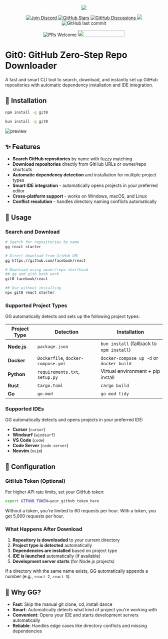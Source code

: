 <p align="center">
    <img  src="https://i.imgur.com/poOtI3N.png" />
</p>
<p align="center">
    <a href="https://discord.gg/SJdBqBz3tV">
        <img src="https://img.shields.io/discord/1110227955554209923.svg?label=Chat&logo=Discord&colorB=7289da&style=flat"
            alt="Join Discord" />
    </a>
     <a href="https://github.com/vtempest/gg/discussions">
     <img alt="GitHub Stars" src="https://img.shields.io/github/stars/vtempest/gg" /></a>
    <a href="https://github.com/vtempest/gg/discussions">
    <img alt="GitHub Discussions"
        src="https://img.shields.io/github/discussions/vtempest/gg" />
    </a>
    <a href="https://github.com/vtempest/gg/pulse" alt="Activity">
        <img src="https://img.shields.io/github/commit-activity/m/vtempest/gg" />
    </a>
    <img src="https://img.shields.io/github/last-commit/vtempest/gg.svg?style=flat-square" alt="GitHub last commit" />
</p>
<p align="center">
        <img src="https://img.shields.io/badge/PRs-welcome-brightgreen.svg?style=flat-square"
            alt="PRs Welcome" />
    <a href="https://codespaces.new/vtempest/gg">
    <img src="https://github.com/codespaces/badge.svg" width="150" height="20" />
    </a>
</p>  


# Git0: GitHub Zero-Step Repo Downloader

A fast and smart CLI tool to search, download, and instantly set up GitHub repositories with automatic dependency installation and IDE integration.


## 🚀 Installation

```bash
npm install -g git0
```

```bash
bun install -g git0
```

![preview](https://i.imgur.com/K22NiBq.png)

## ✨ Features

- **Search GitHub repositories** by name with fuzzy matching
- **Download repositories** directly from GitHub URLs or owner/repo shortcuts
- **Automatic dependency detection** and installation for multiple project types
- **Smart IDE integration** - automatically opens projects in your preferred editor
- **Cross-platform support** - works on Windows, macOS, and Linux
- **Conflict resolution** - handles directory naming conflicts automatically


## 🎯 Usage


### Search and Download
```bash
# Search for repositories by name
gg react starter

# Direct download from GitHub URL
gg https://github.com/facebook/react

# Download using owner/repo shorthand
## gg and git0 both work
git0 facebook/react

## Use without installing
npx git0 react starter
```

### Supported Project Types

GG automatically detects and sets up the following project types:

| Project Type | Detection | Installation |
|-------------|-----------|-------------|
| **Node.js** | `package.json` | `bun install` (fallback to `npm install`) |
| **Docker** | `Dockerfile`, `docker-compose.yml` | `docker-compose up -d` or `docker build` |
| **Python** | `requirements.txt`, `setup.py` | Virtual environment + pip install |
| **Rust** | `Cargo.toml` | `cargo build` |
| **Go** | `go.mod` | `go mod tidy` |

### Supported IDEs

GG automatically detects and opens projects in your preferred IDE:

- **Cursor** (`cursor`)
- **Windsurf** (`windsurf`) 
- **VS Code** (`code`)
- **Code Server** (`code-server`)
- **Neovim** (`nvim`)

## 🔧 Configuration

### GitHub Token (Optional)

For higher API rate limits, set your GitHub token:

```bash
export GITHUB_TOKEN=your_github_token_here
```

Without a token, you're limited to 60 requests per hour. With a token, you get 5,000 requests per hour.

### What Happens After Download

1. **Repository is downloaded** to your current directory
2. **Project type is detected** automatically
3. **Dependencies are installed** based on project type
4. **IDE is launched** automatically (if available)
5. **Development server starts** (for Node.js projects)

If a directory with the same name exists, GG automatically appends a number (e.g., `react-2`, `react-3`).

## 🎉 Why GG?

- **Fast**: Skip the manual git clone, cd, install dance
- **Smart**: Automatically detects what kind of project you're working with
- **Convenient**: Opens your IDE and starts development servers automatically
- **Reliable**: Handles edge cases like directory conflicts and missing dependencies
